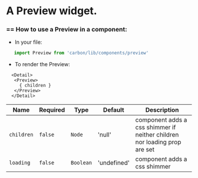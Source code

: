 # A Preview widget.

### == How to use a Preview in a component:

* In your file:
```javascript
   import Preview from 'carbon/lib/components/preview'
```

* To render the Preview:
```
  <Detail>
   <Preview>
     { children }
   </Preview>
  </Detail>
```

| Name              | Required        | Type            | Default       | Description                                                               |
| ----------------- |  -------------  |  -------------- | ------------- | ------------------------------------------------------------------------  |
| `children`        | `false`         | `Node`          | 'null'        | component adds a css shimmer if neither children nor loading prop are set |
| `loading`         | `false`         | `Boolean`       | 'undefined'   | component adds a css shimmer                                              |



